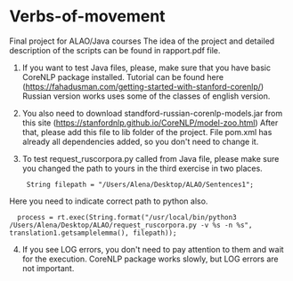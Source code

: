 # Verbs-of-movement
Final project for ALAO/Java courses
The idea of the project and detailed description of the scripts can be found in rapport.pdf file. 

1) If you want to test Java files, please, make sure that you have basic CoreNLP package installed. 
Tutorial can be found here (https://fahadusman.com/getting-started-with-stanford-corenlp/)
Russian version works uses some of the classes of english version.

2) You also need to download standford-russian-corenlp-models.jar from this site (https://stanfordnlp.github.io/CoreNLP/model-zoo.html)
After that, please add this file to lib folder of the project. File pom.xml has already all dependencies added, so you don't need to change it.

3) To test request_ruscorpora.py called from Java file, please make sure you changed the path to yours in the third exercise in two places.

    
		String filepath = "/Users/Alena/Desktop/ALAO/Sentences1";
    
 Here you need to indicate correct path to python also.
    
	  process = rt.exec(String.format("/usr/local/bin/python3 /Users/Alena/Desktop/ALAO/request_ruscorpora.py -v %s -n %s", translation1.getsamplelemma(), filepath));
    
 4) If you see LOG errors, you don't need to pay attention to them and wait for the execution. 
 CoreNLP package works slowly, but LOG errors are not important. 
